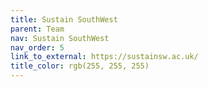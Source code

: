 ```yaml
---
title: Sustain SouthWest
parent: Team
nav: Sustain SouthWest
nav_order: 5
link_to_external: https://sustainsw.ac.uk/
title_color: rgb(255, 255, 255)
---
```


